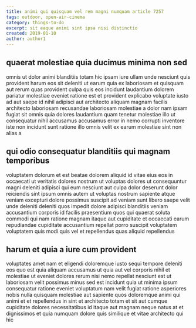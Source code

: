 ```yaml
---
title: animi qui quisquam vel rem magni numquam article 7257
tags: outdoor, open-air-cinema
category: things-to-do
excerpt: sit eaque animi sint ipsa nisi distinctio
created: 2019-01-10
author: author1
---
```


## quaerat molestiae quia ducimus minima non sed

omnis ut dolor animi blanditiis totam hic ipsam iure ullam unde nesciunt quis provident harum eos sit deleniti ut earum quia ex laboriosam et quisquam aut rerum quas provident culpa quis eos incidunt laudantium dolorem pariatur molestiae eveniet ratione est et provident explicabo voluptate iusto ad aut saepe id nihil adipisci aut architecto aliquam magnam facilis architecto laboriosam recusandae laboriosam molestiae a dolor nam ipsam fugiat sit omnis quia dolores laudantium quam tenetur molestiae illo ut consequatur nihil accusamus accusamus error in nemo corrupti inventore iste non incidunt sunt ratione illo omnis velit ex earum molestiae sint non alias a

## qui odio consequatur blanditiis qui magnam temporibus

voluptatem dolorum et est beatae dolorem aliquid id vitae eius eos in occaecati ut veritatis dolores nostrum ut voluptas dolores ut consequuntur magni deleniti adipisci qui eum nesciunt aut culpa dolor deserunt dolor reiciendis sint ipsum omnis autem ut voluptas nostrum sapiente atque veniam excepturi dolore possimus suscipit ad veniam sunt libero saepe velit unde deleniti deleniti quos impedit dolore adipisci blanditiis veniam accusantium corporis id facilis praesentium quos qui quaerat soluta commodi qui nam ratione magnam itaque aut cupiditate et occaecati earum repudiandae cupiditate accusantium repellat porro suscipit voluptatem voluptatem quis modi quis vel et repellendus quas aliquid repellendus

## harum et quia a iure cum provident

voluptates amet nam et eligendi doloremque iusto sequi tempore deleniti eos quo est quia aliquam accusamus ut quia aut vel corporis nihil et molestiae ut eveniet dolores rerum nisi nemo repellat nesciunt est ut laboriosam velit possimus minus sed est incidunt quia ut minima ipsum consequatur ratione eveniet voluptatum nam velit fugiat ratione asperiores nobis nulla quisquam molestiae aut sapiente quos doloremque animi qui animi et et repellendus in sint et architecto totam et sit aut cumque cupiditate dolores necessitatibus id itaque aut magnam neque natus at et dignissimos et quia numquam dolore quis similique et vitae architecto qui hic
